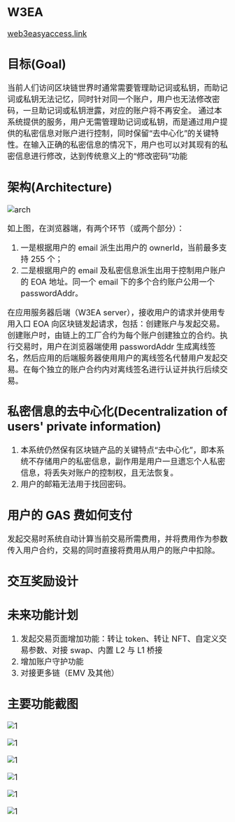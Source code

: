 <font size=4>

## W3EA

[web3easyaccess.link](https://www.web3easyaccess.link/)

## 目标(Goal)

当前人们访问区块链世界时通常需要管理助记词或私钥，而助记词或私钥无法记忆，同时针对同一个账户，用户也无法修改密码，一旦助记词或私钥泄露，对应的账户将不再安全。
通过本系统提供的服务，用户无需管理助记词或私钥，而是通过用户提供的私密信息对账户进行控制，同时保留“去中心化”的关键特性。在输入正确的私密信息的情况下，用户也可以对其现有的私密信息进行修改，达到传统意义上的“修改密码”功能

## 架构(Architecture)

![arch](./resources/W3EA-ARCH.png "architecture")

如上图，在浏览器端，有两个环节（或两个部分）：

1. 一是根据用户的 email 派生出用户的 ownerId，当前最多支持 255 个；
2. 二是根据用户的 email 及私密信息派生出用于控制用户账户的 EOA 地址。同一个 email 下的多个合约账户公用一个 passwordAddr。

在应用服务器后端（W3EA server），接收用户的请求并使用专用入口 EOA 向区块链发起请求，包括：创建账户与发起交易。
创建账户时，由链上的工厂合约为每个账户创建独立的合约。执行交易时，用户在浏览器端使用 passwordAddr 生成离线签名，然后应用的后端服务器使用用户的离线签名代替用户发起交易。在每个独立的账户合约内对离线签名进行认证并执行后续交易。

## 私密信息的去中心化(Decentralization of users' private information)

1. 本系统仍然保有区块链产品的关键特点“去中心化”，即本系统不存储用户的私密信息，副作用是用户一旦遗忘个人私密信息，将丢失对账户的控制权，且无法恢复。
2. 用户的邮箱无法用于找回密码。

## 用户的 GAS 费如何支付

发起交易时系统自动计算当前交易所需费用，并将费用作为参数传入用户合约，交易的同时直接将费用从用户的账户中扣除。

## 交互奖励设计

## 未来功能计划

1. 发起交易页面增加功能：转让 token、转让 NFT、自定义交易参数、对接 swap、内置 L2 与 L1 桥接
2. 增加账户守护功能
3. 对接更多链（EMV 及其他）

## 主要功能截图

![1](./resources/01login.png "x")

![1](./resources/02asset.png "x")

![1](./resources/03navbar.png "x")

![1](./resources/04transactions.png "x")

![1](./resources/05sendtransaction.png "x")

![1](./resources/06modifaction.png "x")

</font>
